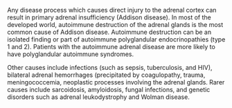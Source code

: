 Any disease process which causes direct injury to the adrenal cortex can result in primary adrenal insufficiency (Addison disease). In most of the developed world, autoimmune destruction of the adrenal glands is the most common cause of Addison disease. Autoimmune destruction can be an isolated finding or part of autoimmune polyglandular endocrinopathies (type 1 and 2). Patients with the autoimmune adrenal disease are more likely to have polyglandular autoimmune syndromes.

Other causes include infections (such as sepsis, tuberculosis, and HIV), bilateral adrenal hemorrhages (precipitated by coagulopathy, trauma, meningococcemia, neoplastic processes involving the adrenal glands. Rarer causes include sarcoidosis, amyloidosis, fungal infections, and genetic disorders such as adrenal leukodystrophy and Wolman disease.